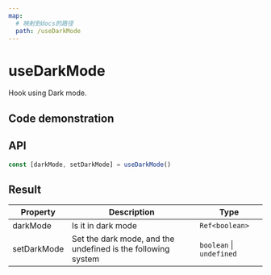 ```yaml
---
map:
  # 映射到docs的路径
  path: /useDarkMode
---
```


# useDarkMode

Hook using Dark mode.

## Code demonstration

<demo src="./demo/demo.vue"
  language="vue"
  title="Basic usage"
  desc="Follow the system and the user to manually switch"> </demo>

## API

```typescript
const [darkMode, setDarkMode] = useDarkMode()
```

## Result

| Property | Description | Type |
| --- | --- | --- |
| darkMode | Is it in dark mode | `Ref<boolean>` |
| setDarkMode | Set the dark mode, and the undefined is the following system | `boolean` \| `undefined` |
